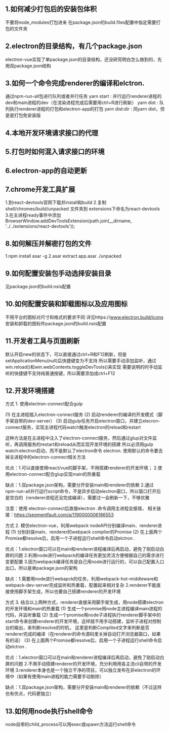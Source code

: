 ## 1.如何减少打包后的安装包体积

不要将node_modules打包进来
在package.json的build.files配置中指定需要打包的文件夹

## 2.electron的目录结构，有几个package.json

electron-vue实现了单package.json的目录结构，还没研究明白怎么做到的，先用双package.json结构

## 3.如何一个命令完成renderer的编译和elctron.

通过npm-run-all包进行队列或者并行任务
yarn start : 并行运行renderer进程的dev和main进程的dev（在渲染进程完成后需要用ctrl+R进行刷新）
yarn dist : 队列执行renderer进程的打包和electron-app的打包
yarn dist:dir : 同yarn dist，但是是打包免安装版

## 4.本地开发环境请求接口的代理

## 5.打包时如何混入请求接口的环境

## 6.electron-app的自动更新

## 7.chrome开发工具扩展

1.到react-devtools官网下载并install和build
2.复制 shell/chromes/build/unpacked 文件夹到 extensions下命名为react-devtools
3.在主进程ready事件中添加BrowserWindow.addDevToolsExtension(path.join(__dirname, '../../extensions/react-devtools'));

## 8.如何解压并解密打包的文件

1.npm install asar -g
2.asar extract app.asar ./unpacked

## 9.如何配置安装包手动选择安装目录

见package.json的build.nsis配置

## 10.如何配置安装和卸载图标以及应用图标

不用平台的图标对尺寸和格式的要求不同 详见https://www.electron.build/icons
安装和卸载的图标件package.json的build.nsis配置

## 11.开发者工具与页面刷新

默认开启new的状态下，可以直接通过ctrl+R和F12刷新，但是setApplicationMenu(null)后快捷键变为不支持
所以需要手动添加监听，通过win.reload()和win.webContents.toggleDevTools()来实现
需要说明的时手动监听的快捷键不支持纯普通按键，所以需要添加成ctrl+F12

## 12.开发环境搭建

方式 1. 使用electron-connect配合gulp

(1) 在主进程插入electron-connect服务
(2) 启动renderer的编译的开发模式（脚手架自带的dev-server）
(3) 启动gulp任务开启electron窗口，并建立elecron-connect服务，实现主进程代码watch触发electron的reload和restart

这种方法是在主进程中注入了electron-connect服务，然后通过glup对文件监听，再调用服务的restart和reload从而实现开发环境的搭建
所以必须用gulp watch:electron启动，而不是默认了electron命令 electron. 使用默认的命令要去掉主进程中的electron-connect相关方法

优点：1.可以直接使用react/vue的脚手架，不用搭建renderer的开发环境；
     2.使用electron-connect配合glup实现main的热重载

缺点：1.双package.json架构，需要分开安装main和renderer的依赖
      2.通过npm-run-all并行运行script命令，不是异步启动electron窗口，所以窗口打开后是空白的（renderer进程还没完成编译），需要过一会刷新一下，不够优雅

注意：使用 electron-connect后直接electron .命令调用主进程会报错，
相关链接：https://segmentfault.com/a/1190000006186553

方式 2. 模仿electron-vue，利用webpack nodeAPI分别编译main、renderer进程
(1) 分别封装main、renderer的webpack complier的Promise
(2) 在上面两个Promise都resolve后，启用一个子进程运行shell命令启动elctron .

优点：1.electron窗口可以在main和renderer进程编译后再启动，避免了刚启动白屏的问题
     2.利用node进行webpack的编译任务更加灵活方便根据自己的需求进行变更配置
     3.因为webpack编译任务是自己用node进行运行的，可以自己配置入口出口，所以是单package.json的架构

缺点：1.需要用node进行webapck的任务，利用webpack-hot-middleware和webpack-dev-server完成监听和热重载，配置起来相对复杂
      2.renderer不能直接使用脚手架生成，所以也要自己搭建renderer的开发环境

方式 3. 结合以上两种方式，renderer直接采用脚手架生成，用node搭建electron的开发环境和main的热重载
(1) 生成一个promise用node主进程编译main进程的代码，并监听重载
(2) 生成一个promise用node子进程执行renderer脚手架中的start命令来创建renderer的开发环境，这样就不用手动搭建，监听子进程对控制台的输出，来判断resolve的时机，
    这里是判断Complited文字来判断是否renderer完成的编译（在renderer的命令源码里关掉自动打开浏览器窗口，如果有的话）
(3) 在上面两个Promise都resolve后，启用一个子进程运行shell命令启动elctron .

优点：1.electron窗口可以在main和renderer进程编译后再启动，避免了刚启动白屏的问题
     2.不用手动搭建renderer的开发环境，充分利用用各主流cli自带的开发环境
     3.renderer本身也是一个独立干净的项目，可以独立发布在非electron的环境中（如果有使用main进程的能力需要手动剔除）
          
缺点：1.双package.json架构，需要分开安装main和renderer的依赖（不过这样也有优点，代码更独立）
      

## 13.如何用node执行shell命令
node自带的child_process可以用exec或spawn方法运行shell命令